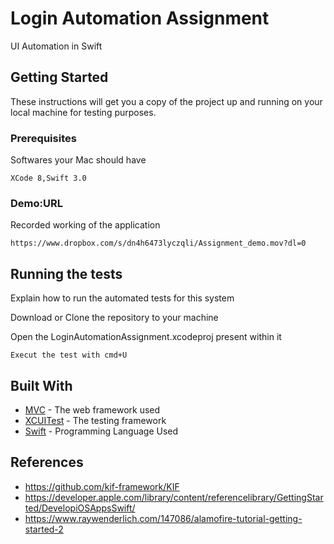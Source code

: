 # Login Automation Assignment

UI Automation in Swift

## Getting Started

These instructions will get you a copy of the project up and running on your local machine for testing purposes.

### Prerequisites

Softwares your Mac should have

```
XCode 8,Swift 3.0
```

### Demo:URL

Recorded working of the application
```
https://www.dropbox.com/s/dn4h6473lyczqli/Assignment_demo.mov?dl=0
```


## Running the tests

Explain how to run the automated tests for this system

Download or Clone the repository to your machine

Open the LoginAutomationAssignment.xcodeproj present within it

```
Execut the test with cmd+U
```


## Built With

* [MVC](https://developer.apple.com/library/content/documentation/General/Conceptual/DevPedia-CocoaCore/MVC.html) - The web framework used
* [XCUITest](https://developer.apple.com/library/content/documentation/DeveloperTools/Conceptual/testing_with_xcode/chapters/09-ui_testing.html) - The testing framework
* [Swift](https://developer.apple.com/swift/) - Programming Language Used



## References

* https://github.com/kif-framework/KIF
* https://developer.apple.com/library/content/referencelibrary/GettingStarted/DevelopiOSAppsSwift/
* https://www.raywenderlich.com/147086/alamofire-tutorial-getting-started-2

